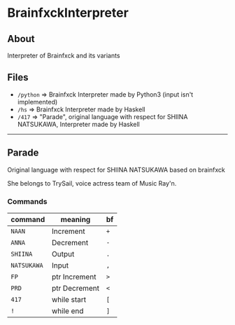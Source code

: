 # BrainfxckInterpreter

## About

Interpreter of Brainfxck and its variants


## Files
* `/python` => Brainfxck Interpreter made by Python3 (input isn't implemented)
* `/hs` => Brainfxck Interpreter made by Haskell
* `/417` => "Parade", original language with respect for SHIINA NATSUKAWA, Interpreter made by Haskell

***

## Parade

Original language with respect for SHIINA NATSUKAWA based on brainfxck

She belongs to TrySail, voice actress team of Music Ray'n. 

### Commands

|command|meaning|bf|
|-|-|-|
|`NAAN`|Increment|`+`|
|`ANNA`|Decrement|`-`|
|`SHIINA`|Output|`.`|
|`NATSUKAWA`|Input|`,`|
|`FP`|ptr Increment|`>`|
|`PRD`|ptr Decrement|`<`|
|`417`|while start|`[`|
|`!`|while end|`]`|


